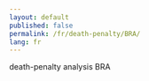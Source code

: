```yaml
---
layout: default
published: false
permalink: /fr/death-penalty/BRA/
lang: fr
---
```


death-penalty analysis BRA
